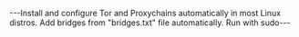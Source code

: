 ---Install and configure Tor and Proxychains automatically in most Linux distros. Add bridges from "bridges.txt" file automatically. Run with sudo---
